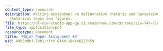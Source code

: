 ```yaml
---
content_type: resource
description: Writing assignment on deliberative rhetoric and persuasive argument using
  rhetorical topoi and figures.
file: https://ol-ocw-studio-app-qa.s3.amazonaws.com/courses/21w-747-classical-rhetoric-and-modern-political-discourse-fall-2009/48b5bdbf78b1cfbc9f4d19d4e6227d50_MIT21W_747_01F09_assn05.pdf
file_type: application/pdf
resourcetype: Document
title: 'Major Paper Assignment #3'
uid: 48b5bdbf-78b1-cfbc-9f4d-19d4e6227d50
---
```


